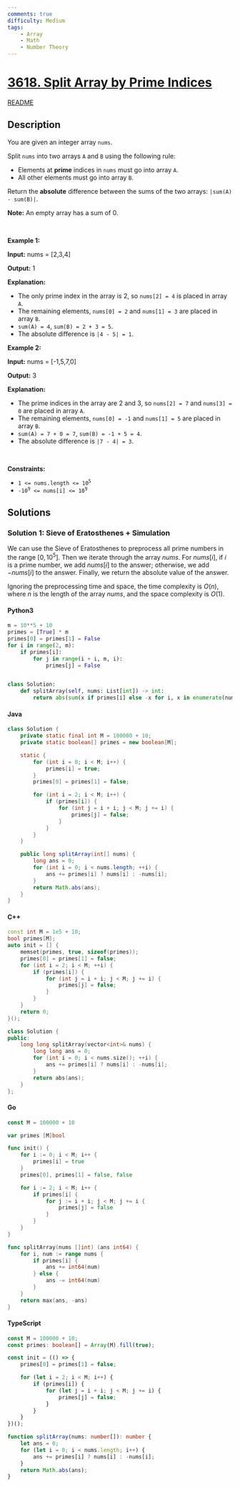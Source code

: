 ```yaml
---
comments: true
difficulty: Medium
tags:
    - Array
    - Math
    - Number Theory
---
```


<!-- problem:start -->

# [3618. Split Array by Prime Indices](https://leetcode.com/problems/split-array-by-prime-indices)

[README](/solution/3600-3699/3618.Split%20Array%20by%20Prime%20Indices/README.md)

## Description

<!-- description:start -->

<p>You are given an integer array <code>nums</code>.</p>

<p>Split <code>nums</code> into two arrays <code>A</code> and <code>B</code> using the following rule:</p>

<ul>
	<li>Elements at <strong><span data-keyword="prime-number">prime</span></strong> indices in <code>nums</code> must go into array <code>A</code>.</li>
	<li>All other elements must go into array <code>B</code>.</li>
</ul>

<p>Return the <strong>absolute</strong> difference between the sums of the two arrays: <code>|sum(A) - sum(B)|</code>.</p>

<p><strong>Note:</strong> An empty array has a sum of 0.</p>

<p>&nbsp;</p>
<p><strong class="example">Example 1:</strong></p>

<div class="example-block">
<p><strong>Input:</strong> <span class="example-io">nums = [2,3,4]</span></p>

<p><strong>Output:</strong> <span class="example-io">1</span></p>

<p><strong>Explanation:</strong></p>

<ul>
	<li>The only prime index in the array is 2, so <code>nums[2] = 4</code> is placed in array <code>A</code>.</li>
	<li>The remaining elements, <code>nums[0] = 2</code> and <code>nums[1] = 3</code> are placed in array <code>B</code>.</li>
	<li><code>sum(A) = 4</code>, <code>sum(B) = 2 + 3 = 5</code>.</li>
	<li>The absolute difference is <code>|4 - 5| = 1</code>.</li>
</ul>
</div>

<p><strong class="example">Example 2:</strong></p>

<div class="example-block">
<p><strong>Input:</strong> <span class="example-io">nums = [-1,5,7,0]</span></p>

<p><strong>Output:</strong> <span class="example-io">3</span></p>

<p><strong>Explanation:</strong></p>

<ul>
	<li>The prime indices in the array are 2 and 3, so <code>nums[2] = 7</code> and <code>nums[3] = 0</code> are placed in array <code>A</code>.</li>
	<li>The remaining elements, <code>nums[0] = -1</code> and <code>nums[1] = 5</code> are placed in array <code>B</code>.</li>
	<li><code>sum(A) = 7 + 0 = 7</code>, <code>sum(B) = -1 + 5 = 4</code>.</li>
	<li>The absolute difference is <code>|7 - 4| = 3</code>.</li>
</ul>
</div>

<p>&nbsp;</p>
<p><strong>Constraints:</strong></p>

<ul>
	<li><code>1 &lt;= nums.length &lt;= 10<sup>5</sup></code></li>
	<li><code>-10<sup>9</sup> &lt;= nums[i] &lt;= 10<sup>9</sup></code></li>
</ul>

<!-- description:end -->

## Solutions

<!-- solution:start -->

### Solution 1: Sieve of Eratosthenes + Simulation

We can use the Sieve of Eratosthenes to preprocess all prime numbers in the range $[0, 10^5]$. Then we iterate through the array $\textit{nums}$. For $\textit{nums}[i]$, if $i$ is a prime number, we add $\textit{nums}[i]$ to the answer; otherwise, we add $-\textit{nums}[i]$ to the answer. Finally, we return the absolute value of the answer.

Ignoring the preprocessing time and space, the time complexity is $O(n)$, where $n$ is the length of the array $\textit{nums}$, and the space complexity is $O(1)$.

<!-- tabs:start -->

#### Python3

```python
m = 10**5 + 10
primes = [True] * m
primes[0] = primes[1] = False
for i in range(2, m):
    if primes[i]:
        for j in range(i + i, m, i):
            primes[j] = False


class Solution:
    def splitArray(self, nums: List[int]) -> int:
        return abs(sum(x if primes[i] else -x for i, x in enumerate(nums)))
```

#### Java

```java
class Solution {
    private static final int M = 100000 + 10;
    private static boolean[] primes = new boolean[M];

    static {
        for (int i = 0; i < M; i++) {
            primes[i] = true;
        }
        primes[0] = primes[1] = false;

        for (int i = 2; i < M; i++) {
            if (primes[i]) {
                for (int j = i + i; j < M; j += i) {
                    primes[j] = false;
                }
            }
        }
    }

    public long splitArray(int[] nums) {
        long ans = 0;
        for (int i = 0; i < nums.length; ++i) {
            ans += primes[i] ? nums[i] : -nums[i];
        }
        return Math.abs(ans);
    }
}
```

#### C++

```cpp
const int M = 1e5 + 10;
bool primes[M];
auto init = [] {
    memset(primes, true, sizeof(primes));
    primes[0] = primes[1] = false;
    for (int i = 2; i < M; ++i) {
        if (primes[i]) {
            for (int j = i + i; j < M; j += i) {
                primes[j] = false;
            }
        }
    }
    return 0;
}();

class Solution {
public:
    long long splitArray(vector<int>& nums) {
        long long ans = 0;
        for (int i = 0; i < nums.size(); ++i) {
            ans += primes[i] ? nums[i] : -nums[i];
        }
        return abs(ans);
    }
};
```

#### Go

```go
const M = 100000 + 10

var primes [M]bool

func init() {
	for i := 0; i < M; i++ {
		primes[i] = true
	}
	primes[0], primes[1] = false, false

	for i := 2; i < M; i++ {
		if primes[i] {
			for j := i + i; j < M; j += i {
				primes[j] = false
			}
		}
	}
}

func splitArray(nums []int) (ans int64) {
	for i, num := range nums {
		if primes[i] {
			ans += int64(num)
		} else {
			ans -= int64(num)
		}
	}
	return max(ans, -ans)
}
```

#### TypeScript

```ts
const M = 100000 + 10;
const primes: boolean[] = Array(M).fill(true);

const init = (() => {
    primes[0] = primes[1] = false;

    for (let i = 2; i < M; i++) {
        if (primes[i]) {
            for (let j = i + i; j < M; j += i) {
                primes[j] = false;
            }
        }
    }
})();

function splitArray(nums: number[]): number {
    let ans = 0;
    for (let i = 0; i < nums.length; i++) {
        ans += primes[i] ? nums[i] : -nums[i];
    }
    return Math.abs(ans);
}
```

<!-- tabs:end -->

<!-- solution:end -->

<!-- problem:end -->
